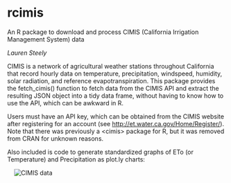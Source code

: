 # rcimis
An R package to download and process CIMIS (California Irrigation Management System) data

*Lauren Steely*

CIMIS is a network of agricultural weather stations throughout California that record hourly data on temperature, precipitation, windspeed, humidity, solar radiation, and reference evapotranspiration. This package provides the fetch_cimis() function to fetch data from the CIMIS API and extract the resulting JSON object into a tidy data frame, without having to know how to use the API, which can be awkward in R.

Users must have an API key, which can be obtained from the CIMIS website after registering for an account (see http://et.water.ca.gov/Home/Register/). Note that there was previously a \<cimis\> package for R, but it was removed from CRAN for unknown reasons.

Also included is code to generate standardized graphs of ETo (or Temperature) and Precipitation as plot.ly charts:
<div>    <img src="https://plot.ly/~modalmixture/16.png?share_key=eNjBrBjBppyACNJLDnGsmH" alt="CIMIS data" style="max-width: 100%;" onerror="this.onerror=null;this.src='https://plot.ly/404.png';" />    <script data-plotly="modalmixture:16" sharekey-plotly="eNjBrBjBppyACNJLDnGsmH" src="https://plot.ly/embed.js" async></script></div>
